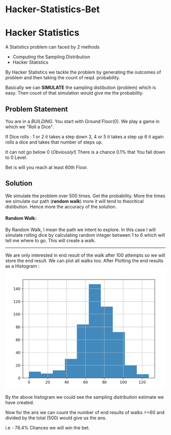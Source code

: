 # Hacker-Statistics-Bet



# Hacker Statistics

A Statistics problem can faced by 2 methods
- Computing the Sampling Distribution
- Hacker Statistics

By Hacker Statistics we tackle the problem by generating the outcomes of problem and then taking the count of reqd. probability.

Basically we can **SIMULATE**  the sampling distibution (problem) which is easy.
Then count of that simulation would give me the probability.

## Problem Statement

You are in a *BUILDING*. You start with Ground Floor(0). We play a game in which we "Roll a Dice".  

If Dice rolls :
		1 or 2 it takes a step down
		3, 4 or 5 it takes a step up
		6 it again rolls a dice and takes that number of steps up.

It can not go below 0 (*Obviously!*)
There is a chance 0.1% that You fall down to 0 Level.

Bet is will you reach at least 60th Floor.

## Solution
We simulate the problem over 500 times. Get the probability.
More the times we simulate our path (**random walk**) more it will tend to theoritical distibution. Hence more the accuracy of the solution.

#### Random Walk:
By Random Walk, I mean the path we intent to explore.
In this case I will simulate rolling dice by calculating random integer between 1 to 6 which will tell me where to go. This will create a walk.


---


We are only interested in end result of the walk after 100 attempts so we will store the end result. We can plot all walks too.
After Plotting the end results as a Histogram :
![Plot](https://raw.githubusercontent.com/singhaniatanay/Hacker-Statistics-Bet/master/Plot.png "Plot")

By the above histogram we could see the sampling distribution estimate we have created.

Now for the ans we can count the number of end results of walks >=60 and divided by the total  (500) would give us the ans.

i.e
		- 78.4% Chances we will win the bet.
